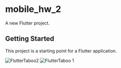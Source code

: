 # mobile_hw_2

A new Flutter project.

## Getting Started

This project is a starting point for a Flutter application.

![FlutterTaboo2](https://user-images.githubusercontent.com/73113772/170831052-ece762ca-388a-4db2-b814-e70e8b8b946f.jpg)
![FlutterTaboo 1](https://user-images.githubusercontent.com/73113772/170831065-93504efb-7181-4d2b-9c1d-bf0d51f88d5f.jpg)
